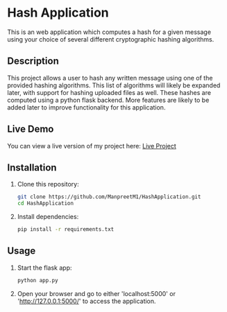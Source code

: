 # Hash Application
This is an web application which computes a hash for a given message using your choice of several different cryptographic hashing algorithms.

## Description
This project allows a user to hash any written message using one of the provided hashing algorithms. This list of algorithms will likely be expanded later, with support for hashing uploaded files as well. These hashes are computed using a python flask backend. More features are likely to be added later to improve functionality for this application.

## Live Demo

You can view a live version of my project here:
[Live Project](https://hashapplication.vercel.app/)

## Installation
1. Clone this repository:
   ```bash
   git clone https://github.com/ManpreetM1/HashApplication.git
   cd HashApplication
   ```

3. Install dependencies:
   ```bash
   pip install -r requirements.txt
   ```

## Usage
1. Start the flask app:
   ```bash
   python app.py
   ```
2. Open your browser and go to either 'localhost:5000' or 'http://127.0.0.1:5000/' to access the application.
